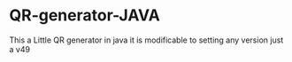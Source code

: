 # QR-generator-JAVA
This a Little QR generator in java it is modificable to setting any version just a v49
